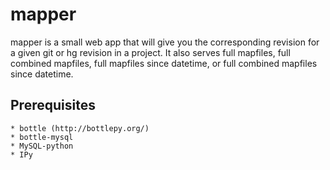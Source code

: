 mapper
======

mapper is a small web app that will give you the corresponding revision for a given git or hg revision in a project.  It also serves full mapfiles, full combined mapfiles, full mapfiles since datetime, or full combined mapfiles since datetime.

## Prerequisites

    * bottle (http://bottlepy.org/)
    * bottle-mysql
    * MySQL-python
    * IPy
